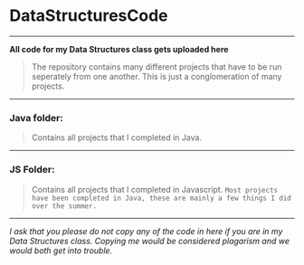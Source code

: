 # DataStructuresCode
***
**All code for my Data Structures class gets uploaded here**

> The repository contains many different projects that have to be run seperately from one another. 
> This is just a conglomeration of many projects. 
***
### Java folder:
> Contains all projects that I completed in Java.
***
### JS Folder:
> Contains all projects that I completed in Javascript.
`Most projects have been completed in Java, these are mainly a few things I did over the summer.`
***
*I ask that you please do not copy any of the code in here if you are in my Data Structures class.*
*Copying me would be considered plagarism and we would both get into trouble.*

